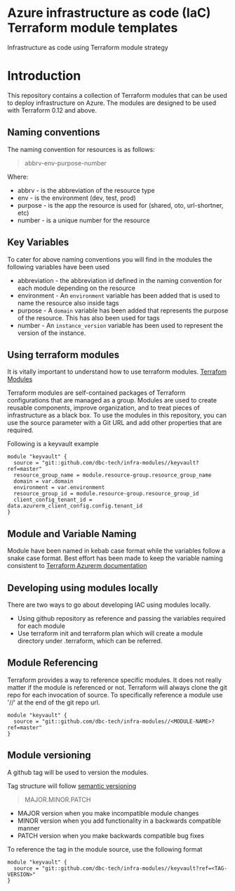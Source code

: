 # Azure infrastructure as code (IaC) Terraform module templates

Infrastructure as code using Terraform module strategy

# Introduction

This repository contains a collection of Terraform modules that can be used to deploy infrastructure on Azure. The modules are designed to be used with Terraform 0.12 and above.


## Naming conventions

The naming convention for resources is as follows:
> abbrv-env-purpose-number

Where:
* abbrv - is the abbreviation of the resource type
* env - is the environment (dev, test, prod)
* purpose - is the app the resource is used for (shared, oto, url-shortner, etc)
* number - is a unique number for the resource

## Key Variables

To cater for above naming conventions you will find in the modules the following variables have been used
* abbreviation - the abbreviation id defined in the naming convention for each module depending on the resource
* environment - An ```environment``` variable has been added that is used to name the resource also inside tags
* purpose - A ```domain``` variable has been added that represents the purpose of the resource. This has also been used for tags
* number - An ```instance_version``` variable has been used to represent the version of the instance.

## Using terraform modules

It is vitally important to understand how to use terraform modules.
[Terrafom Modules](https://developer.hashicorp.com/terraform/language/modules/develop)

Terraform modules are self-contained packages of Terraform configurations that are managed as a group. Modules are used to create reusable components, improve organization, and to treat pieces of infrastructure as a black box.
To use the modules in this repository, you can use the source parameter with a Git URL and add other properties that are required.

Following is a keyvault example
```hcl
module "keyvault" {
  source = "git::github.com/dbc-tech/infra-modules//keyvault?ref=master"
  resource_group_name = module.resource-group.resource_group_name
  domain = var.domain
  environment = var.environment
  resource_group_id = module.resource-group.resource_group_id
  client_config_tenant_id = data.azurerm_client_config.config.tenant_id
}
```

## Module and Variable Naming
Module have been named in kebab case format while the variables follow a snake case format.
Best effort has been made to keep the variable naming consistent to [Terraform Azurerm documentation](https://registry.terraform.io/providers/hashicorp/azurerm/latest/docs)

## Developing using modules locally

There are two ways to go about developing IAC using modules locally.
 * Using github repository as reference and passing the variables required for each module
 * Use terraform init and terraform plan which will create a module directory under .terraform, which can be referred.

## Module Referencing
Terraform provides a way to reference specific modules. It does not really matter if the module is referenced or not.
Terraform will always clone the git repo for each invocation of source. To specifically reference a module use '//' at the end of the git repo url.
```hcl
module "keyvault" {
  source = "git::github.com/dbc-tech/infra-modules//<MODULE-NAME>?ref=master"
}
```

## Module versioning

A github tag will be used to version the modules.

Tag structure will follow [semantic versioning](https://semver.org/)
 > MAJOR.MINOR.PATCH

* MAJOR version when you make incompatible module changes
* MINOR version when you add functionality in a backwards compatible manner
* PATCH version when you make backwards compatible bug fixes

To reference the tag in the module source, use the following format
```hcl
module "keyvault" {
  source = "git::github.com/dbc-tech/infra-modules//keyvault?ref=<TAG-VERSION>"
}
```